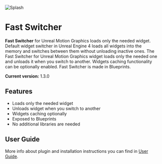 ![Splash](Resources/Splash.png)

# Fast Switcher

**Fast Switcher** for Unreal Motion Graphics loads only the needed widget. Default widget switcher in Unreal Engine 4 loads all widgets into the memory and switches between them without unloading inactive ones. The Fast Switcher for Unreal Motion Graphics widget loads only the needed one and unloads it when you switch to another. Widgets caching functionality can be optionally enabled. Fast Switcher is made in Blueprints.

**Current version:** 1.3.0

## Features
* Loads only the needed widget
* Unloads widget when you switch to another
* Widgets caching optionally
* Exposed to Blueprints
* No additional libraries are needed


## User Guide
More info about plugin and installation instructions you can find in [User Guide](Documentation/FastSwitcher_UserGuide.pdf).
